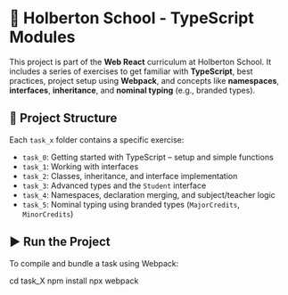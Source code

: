# 📘 Holberton School - TypeScript Modules

This project is part of the **Web React** curriculum at Holberton School. It includes a series of exercises to get familiar with **TypeScript**, best practices, project setup using **Webpack**, and concepts like **namespaces**, **interfaces**, **inheritance**, and **nominal typing** (e.g., branded types).

## 📁 Project Structure

Each `task_x` folder contains a specific exercise:

- `task_0`: Getting started with TypeScript – setup and simple functions
- `task_1`: Working with interfaces
- `task_2`: Classes, inheritance, and interface implementation
- `task_3`: Advanced types and the `Student` interface
- `task_4`: Namespaces, declaration merging, and subject/teacher logic
- `task_5`: Nominal typing using branded types (`MajorCredits`, `MinorCredits`)

## ▶️ Run the Project

To compile and bundle a task using Webpack:

cd task_X
npm install
npx webpack
